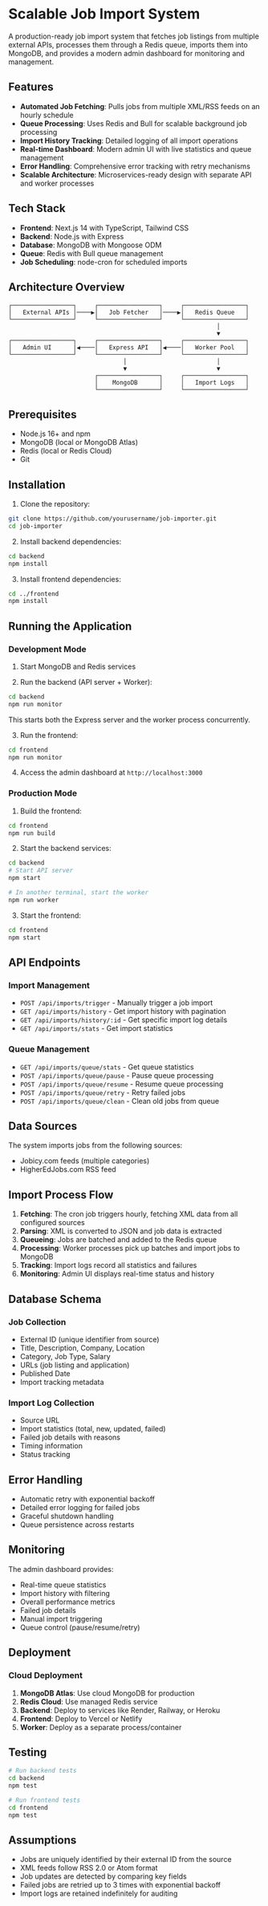 # Scalable Job Import System

A production-ready job import system that fetches job listings from multiple external APIs, processes them through a Redis queue, imports them into MongoDB, and provides a modern admin dashboard for monitoring and management.

## Features

- **Automated Job Fetching**: Pulls jobs from multiple XML/RSS feeds on an hourly schedule
- **Queue Processing**: Uses Redis and Bull for scalable background job processing
- **Import History Tracking**: Detailed logging of all import operations
- **Real-time Dashboard**: Modern admin UI with live statistics and queue management
- **Error Handling**: Comprehensive error tracking with retry mechanisms
- **Scalable Architecture**: Microservices-ready design with separate API and worker processes

## Tech Stack

- **Frontend**: Next.js 14 with TypeScript, Tailwind CSS
- **Backend**: Node.js with Express
- **Database**: MongoDB with Mongoose ODM
- **Queue**: Redis with Bull queue management
- **Job Scheduling**: node-cron for scheduled imports

## Architecture Overview

```
┌─────────────────┐     ┌─────────────────┐     ┌─────────────────┐
│   External APIs │────▶│   Job Fetcher   │────▶│   Redis Queue   │
└─────────────────┘     └─────────────────┘     └─────────────────┘
                                                          │
                                                          ▼
┌─────────────────┐     ┌─────────────────┐     ┌─────────────────┐
│   Admin UI      │◀────│   Express API   │◀────│   Worker Pool   │
└─────────────────┘     └─────────────────┘     └─────────────────┘
                                │                         │
                                ▼                         ▼
                        ┌─────────────────┐     ┌─────────────────┐
                        │    MongoDB      │     │   Import Logs   │
                        └─────────────────┘     └─────────────────┘
```

## Prerequisites

- Node.js 16+ and npm
- MongoDB (local or MongoDB Atlas)
- Redis (local or Redis Cloud)
- Git

## Installation

1. Clone the repository:
```bash
git clone https://github.com/yourusername/job-importer.git
cd job-importer
```

2. Install backend dependencies:
```bash
cd backend
npm install
```

3. Install frontend dependencies:
```bash
cd ../frontend
npm install
```
## Running the Application

### Development Mode

1. Start MongoDB and Redis services

2. Run the backend (API server + Worker):
```bash
cd backend
npm run monitor
```

This starts both the Express server and the worker process concurrently.

3. Run the frontend:
```bash
cd frontend
npm run monitor
```

4. Access the admin dashboard at `http://localhost:3000`

### Production Mode

1. Build the frontend:
```bash
cd frontend
npm run build
```

2. Start the backend services:
```bash
cd backend
# Start API server
npm start

# In another terminal, start the worker
npm run worker
```

3. Start the frontend:
```bash
cd frontend
npm start
```

## API Endpoints

### Import Management
- `POST /api/imports/trigger` - Manually trigger a job import
- `GET /api/imports/history` - Get import history with pagination
- `GET /api/imports/history/:id` - Get specific import log details
- `GET /api/imports/stats` - Get import statistics

### Queue Management
- `GET /api/imports/queue/stats` - Get queue statistics
- `POST /api/imports/queue/pause` - Pause queue processing
- `POST /api/imports/queue/resume` - Resume queue processing
- `POST /api/imports/queue/retry` - Retry failed jobs
- `POST /api/imports/queue/clean` - Clean old jobs from queue

## Data Sources

The system imports jobs from the following sources:
- Jobicy.com feeds (multiple categories)
- HigherEdJobs.com RSS feed

## Import Process Flow

1. **Fetching**: The cron job triggers hourly, fetching XML data from all configured sources
2. **Parsing**: XML is converted to JSON and job data is extracted
3. **Queueing**: Jobs are batched and added to the Redis queue
4. **Processing**: Worker processes pick up batches and import jobs to MongoDB
5. **Tracking**: Import logs record all statistics and failures
6. **Monitoring**: Admin UI displays real-time status and history

## Database Schema

### Job Collection
- External ID (unique identifier from source)
- Title, Description, Company, Location
- Category, Job Type, Salary
- URLs (job listing and application)
- Published Date
- Import tracking metadata

### Import Log Collection
- Source URL
- Import statistics (total, new, updated, failed)
- Failed job details with reasons
- Timing information
- Status tracking

## Error Handling

- Automatic retry with exponential backoff
- Detailed error logging for failed jobs
- Graceful shutdown handling
- Queue persistence across restarts

## Monitoring

The admin dashboard provides:
- Real-time queue statistics
- Import history with filtering
- Overall performance metrics
- Failed job details
- Manual import triggering
- Queue control (pause/resume/retry)

## Deployment

### Cloud Deployment

1. **MongoDB Atlas**: Use cloud MongoDB for production
2. **Redis Cloud**: Use managed Redis service
3. **Backend**: Deploy to services like Render, Railway, or Heroku
4. **Frontend**: Deploy to Vercel or Netlify
5. **Worker**: Deploy as a separate process/container

## Testing

```bash
# Run backend tests
cd backend
npm test

# Run frontend tests
cd frontend
npm test
```


## Assumptions

- Jobs are uniquely identified by their external ID from the source
- XML feeds follow RSS 2.0 or Atom format
- Job updates are detected by comparing key fields
- Failed jobs are retried up to 3 times with exponential backoff
- Import logs are retained indefinitely for auditing 
